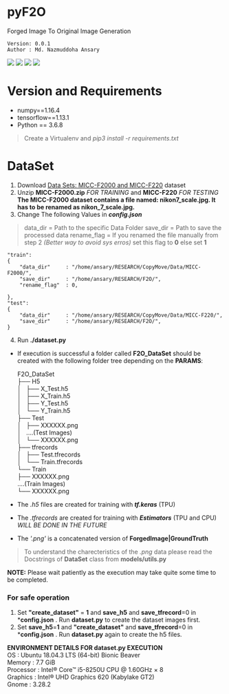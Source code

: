 # pyF2O
Forged Image To Original Image Generation

    Version: 0.0.1    
    Author : Md. Nazmuddoha Ansary    
                  
![](/info/src_img/python.ico?raw=true )
![](/info/src_img/tensorflow.ico?raw=true)
![](/info/src_img/keras.ico?raw=true)
![](/info/src_img/col.ico?raw=true)

# Version and Requirements
* numpy==1.16.4  
* tensorflow==1.13.1        
* Python == 3.6.8
> Create a Virtualenv and *pip3 install -r requirements.txt*

#  DataSet
1. Download [Data Sets: MICC-F2000 and MICC-F220](http://lci.micc.unifi.it/labd/2015/01/copy-move-forgery-detection-and-localization/) dataset    
2. Unzip **MICC-F2000.zip** *FOR TRAINING* and **MICC-F220** *FOR TESTING*   
        **The MICC-F2000 dataset contains a file named: nikon7_scale.jpg. It has to be renamed as nikon_7_scale.jpg.**         
3. Change The following Values in ***config.json*** 
> data_dir      = Path to the specific Data Folder
> save_dir      = Path to save the processed data
> rename_flag   = If you renamed the file manually from step 2 *(Better way to avoid sys erros)* set this flag to **0** else set **1**  

    "train":   
    {  
        "data_dir"     : "/home/ansary/RESEARCH/CopyMove/Data/MICC-F2000/", 
        "save_dir"     : "/home/ansary/RESEARCH/F2O/",
        "rename_flag"  : 0,
    
    },  
    "test":  
    {  
        "data_dir"     : "/home/ansary/RESEARCH/CopyMove/Data/MICC-F220/",
        "save_dir"     : "/home/ansary/RESEARCH/F2O/",
    }        

4. Run **./dataset.py**
* If execution is successful a folder called **F2O_DataSet** should be created with the following folder tree depending on the **PARAMS**:  

    F2O_DataSet  
    ├── H5  
    │   ├── X_Test.h5  
    │   ├── X_Train.h5  
    │   ├── Y_Test.h5  
    │   └── Y_Train.h5  
    ├── Test  
    │   ├── XXXXXX.png  
    │   ....(Test Images)  
    │   └── XXXXXX.png  
    ├── tfrecords  
    │   ├── Test.tfrecords  
    │   └── Train.tfrecords  
    └── Train  
        ├── XXXXXX.png  
        ....(Train Images)      
        └── XXXXXX.png  

* The *.h5* files are created for training with ***tf.keras*** (TPU)
* The *.tfrecords* are created for training with ***Estimators*** (TPU and CPU) *WILL BE DONE IN THE FUTURE*
* The *'.png'* is a concatenated version of **ForgedImage|GroundTruth**
> To understand the charecteristics of the *.png* data please read the Docstrings of **DataSet** class from  **models/utils.py**  

**NOTE:** Please wait patiently as the execution may take quite some time to be completed.  

### For safe operation
1. Set **"create_dataset"** = **1** and **save_h5** and **save_tfrecord**=0 in ***config.json** . Run **dataset.py** to create the dataset images first.
2. Set **save_h5**=**1** and **"create_dataset"** and **save_tfrecord**=0 in ***config.json** . Run **dataset.py** again to create the h5 files.


**ENVIRONMENT DETAILS FOR dataset.py EXECUTION**  
    OS          : Ubuntu 18.04.3 LTS (64-bit) Bionic Beaver      
    Memory      : 7.7 GiB  
    Processor   : Intel® Core™ i5-8250U CPU @ 1.60GHz × 8    
    Graphics    : Intel® UHD Graphics 620 (Kabylake GT2)  
    Gnome       : 3.28.2  

